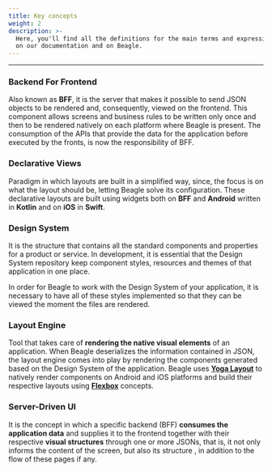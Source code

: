 ```yaml
---
title: Key concepts
weight: 2
description: >-
  Here, you'll find all the definitions for the main terms and expressions used
  on our documentation and on Beagle.
---
```


---

### **Backend For Frontend**

Also known as **BFF**, it is the server that makes it possible to send JSON objects to be rendered and, consequently, viewed on the frontend. This component allows screens and business rules to be written only once and then to be rendered natively on each platform where Beagle is present. The consumption of the APIs that provide the data for the application before executed by the fronts, is now the responsibility of BFF.

### **Declarative Views**

Paradigm in which layouts are built in a simplified way, since, the focus is on what the layout should be, letting Beagle solve its configuration. These declarative layouts are built using widgets both on **BFF** and **Android** written in **Kotlin** and on **iOS** in **Swift**.

### **Design System** 

It is the structure that contains all the standard components and properties for a product or service. In development, it is essential that the Design System repository keep component styles, resources and themes of that application in one place. 

In order for Beagle to work with the Design System of your application, it is necessary to have all of these styles implemented so that they can be viewed the moment the files are rendered.

### **Layout Engine**

Tool that takes care of **rendering the native visual elements** of an application. When Beagle deserializes the information contained in JSON, the layout engine comes into play by rendering the components generated based on the Design System of the application. Beagle uses [**Yoga Layout**](https://www.yogalayout.com) to natively render components on Android and iOS platforms and build their respective layouts using [**Flexbox**](/docs/resources/components-positioning/) concepts.

### **Server-Driven UI**

It is the concept in which a specific backend \(BFF\) **consumes the application data** and supplies it to the frontend together with their respective **visual structures** through one or more JSONs, that is, it not only informs the content of the screen, but also its structure , in addition to the flow of these pages if any.
